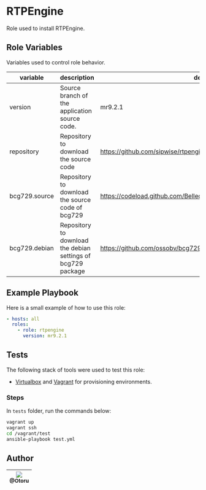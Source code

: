 # RTPEngine

Role used to install RTPEngine.

## Role Variables

Variables used to control role behavior.

|            variable            |                              description                              |                       default value                                      |
| ------------------------------ | --------------------------------------------------------------------- | ------------------------------------------------------------------------ |
| version                        | Source branch of the application source code.                         | mr9.2.1                                                                  |
| repository                     | Repository to download the source code                                | https://github.com/sipwise/rtpengine.git                                 |
| bcg729.source                  | Repository to download the source code of bcg729                      | https://codeload.github.com/BelledonneCommunications/bcg729/tar.gz/1.0.4 |
| bcg729.debian                  | Repository to download the debian settings of bcg729 package          | https://github.com/ossobv/bcg729-deb.git                                 |

## Example Playbook

Here is a small example of how to use this role:

```yml
- hosts: all
  roles:
    - role: rtpengine
      version: mr9.2.1
```

## Tests

The following stack of tools were used to test this role:

- [Virtualbox](https://www.virtualbox.org/) and [Vagrant](https://www.vagrantup.com/) for provisioning environments.

### Steps

In `tests` folder, run the commands below:

```bash
vagrant up
vagrant ssh
cd /vagrant/test
ansible-playbook test.yml
```

## Author

| [<img src="https://avatars0.githubusercontent.com/u/26543872?v=3&s=115"><br><sub>@Otoru</sub>](https://github.com/Otoru) |
| :----------------------------------------------------------------------------------------------------------------------: |
